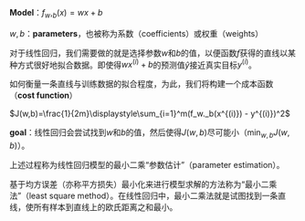 **Model**：$f_w,_b(x)=wx + b$

$w,b$：**parameters**，也被称为系数（coefficients）或权重（weights）

对于线性回归，我们需要做的就是选择参数$w$和$b$的值，以便函数$f$获得的直线以某种方式很好地拟合数据。即使得$wx^{(i)}+b$的预测值$\hat{y}$接近真实目标$y^{(i)}$。

如何衡量一条直线与训练数据的拟合程度，为此，我们将构建一个成本函数（**cost function**）

$J(w,b)=\frac{1}{2m}\displaystyle\sum_{i=1}^m(f_w._b(x^{(i)}) - y^{(i)})^2$

**goal**：线性回归会尝试找到$w$和$b$的值，然后使得$J(w,b)$尽可能小（$\displaystyle\min_{w,b}J(w,b)$）。

上述过程称为线性回归模型的最小二乘“参数估计”（parameter estimation）。

基于均方误差（亦称平方损失）最小化来进行模型求解的方法称为“最小二乘法”（least square method）。在线性回归中，最小二乘法就是试图找到一条直线，使所有样本到直线上的欧氏距离之和最小。
